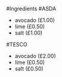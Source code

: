#Ingredients
#ASDA
- avocado (£1.00)
- lime (£0.50)
- salt (£1.00)

#TESCO
- avocado (£2.00)
- lime (£0.50)
- salt (£0.50)

